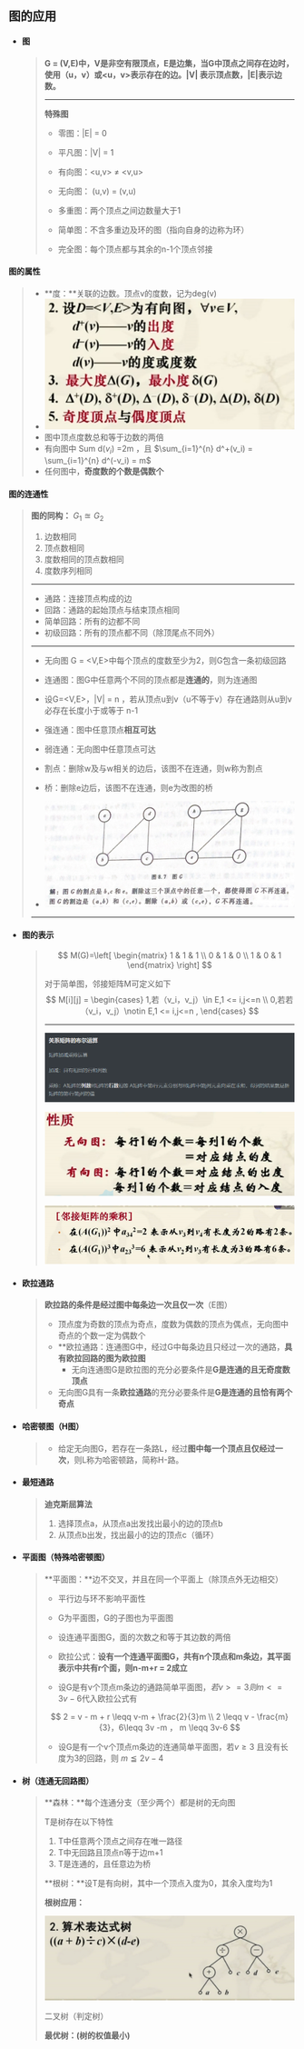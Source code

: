## 图的应用

- #### **图**

  > **G = (V,E)中，V是非空有限顶点，E是边集，当G中顶点之间存在边时，使用（u，v）或<u，v>表示存在的边。|V| 表示顶点数，|E|表示边数。**
  >
  > ---
  >
  > **特殊图**
  >
  > - 零图：|E| = 0
  >
  > - 平凡图：|V| = 1
  >
  > - 有向图：<u,v> $\neq$ <v,u> 
  >
  > - 无向图： (u,v)  = (v,u)
  > - 多重图：两个顶点之间边数量大于1
  > - 简单图：不含多重边及环的图（指向自身的边称为环）
  > - 完全图：每个顶点都与其余的n-1个顶点邻接
  >
 #### **图的属性**

> - **度：**关联的边数。顶点v的度数，记为deg(v)
> - ![image-20220401230951807](image-20220401230951807.png)  
> - 图中顶点度数总和等于边数的两倍
> - 有向图中 Sum d($v_i$) =2m ，且 $\sum_{i=1}^{n} d^+(v_i) = \sum_{i=1}^{n} d^(-v_i) = m$
> - 任何图中，**奇度数的个数是偶数个**

#### **图的连通性**

  >**图的同构：** $G_1 \approxeq G_2$
  >
  >1. 边数相同
  >2. 顶点数相同
  >3. 度数相同的顶点数相同
  >4. 度数序列相同
  >
  >---
  >
  >- 通路：连接顶点构成的边
  >- 回路：通路的起始顶点与结束顶点相同 
  >- 简单回路：所有的边都不同
  >- 初级回路：所有的顶点都不同（除顶尾点不同外）
  >
  >---
  >
  >- 无向图 G = <V,E>中每个顶点的度数至少为2，则G包含一条初级回路
  >
  >- 连通图：图G中任意两个不同的顶点都是**连通的**，则为连通图
  >- 设G=<V,E>，|V| = n ，若从顶点u到v（u不等于v）存在通路则从u到v必存在长度小于或等于 n-1
  >- 强连通：图中任意顶点**相互可达**
  >- 弱连通：无向图中任意顶点可达
  >- 割点：删除w及与w相关的边后，该图不在连通，则w称为割点
  >- 桥：删除e边后，该图不在连通，则e为改图的桥
  >
  >- ![image-20220208201829065](image-20220208201829065.png) 
  >
  >---
- #### 图的表示
  
  >
  >$$
  >M(G)=\left[
  >	\begin{matrix}
  >		1 & 1 & 1 \\
  >		0 & 1 & 0 \\
  >		1 & 0 & 1
  >	\end{matrix}
  >\right]
  >$$
  >
  >对于简单图，邻接矩阵M可定义如下
  >$$
  >M[i][j] = 
  >\begin{cases}
  >1,若（v_i，v_j）\in E,1 <= i,j<=n \\
  >0,若若（v_i，v_j）\notin E,1 <= i,j<=n ,
  >\end{cases}
  >$$
  >
  >---
  >
  >![image-20220208203830960](image-20220208203830960.png)
  >
  >
  >
  >![image-20220401234759129](image-20220401234759129.png) 
  >
  ><img src="image-20220401235026403.png" alt="image-20220401235026403" style="zoom:67%;" /> 
  
- #### **欧拉通路**

  > **欧拉路的条件是经过图中每条边一次且仅一次**（E图）
  >
  > - 顶点度为奇数的顶点为奇点，度数为偶数的顶点为偶点，无向图中奇点的个数一定为偶数个
  > - **欧拉通路：连通图G中，经过G中每条边且只经过一次的通路，**具有欧拉回路的图为欧拉图**
  >   - 无向连通图G是欧拉图的充分必要条件是**G是连通的且无奇度数顶点**
  > - 无向图G具有一条**欧拉通路**的充分必要条件是**G是连通的且恰有两个奇点**
  >
  >
  
- #### **哈密顿图**（H图）
  >
  > - 给定无向图G，若存在一条路L，经过**图中每一个顶点且仅经过一次**，则L称为哈密顿路，简称H-路。
  >
  
- #### **最短通路**
  
  > **迪克斯屈算法**
  >
  > 1. 选择顶点a，从顶点a出发找出最小的边的顶点b
  > 2. 从顶点b出发，找出最小的边的顶点c（循环）
  
- #### **平面图（特殊哈密顿图）**
  
  > **平面图：**边不交叉，并且在同一个平面上（除顶点外无边相交）
  >
  > - 平行边与环不影响平面性
  >
  > - G为平面图，G的子图也为平面图
  >
  >   
  >
  > - 设连通平面图G，面的次数之和等于其边数的两倍
  >
  > - 欧拉公式：**设有一个连通平面图G，共有n个顶点和m条边，其平面表示中共有r个面，则n-m+r = 2成立**
  >
  > - 设G是有v个顶点m条边的通路简单平面图，$若v >= 3 则 m <=3v-6$代入欧拉公式有
  >
  > $$
  >   2 = v - m + r \leqq v-m + \frac{2}{3}m \\
  >   2 \leqq v - \frac{m}{3}，6\leqq 3v -m ， m \leqq 3v-6
  > $$
  >
  >
  > - 设G是有一个v个顶点m条边的连通简单平面图，若$v \geq 3$ 且没有长度为3的回路，则 $m \leqq 2v - 4$
  >

- #### **树（连通无回路图）**
  
  > **森林：**每个连通分支（至少两个）都是树的无向图
  >
  > T是树存在以下特性
  >
  > 1. T中任意两个顶点之间存在唯一路径
  > 2. T中无回路且顶点n等于边m+1
  > 3. T是连通的，且任意边为桥
  >
  > **根树：**设T是有向树，其中一个顶点入度为0，其余入度均为1
  >
  > **根树应用：**
  >
  > <img src="image-20220402232837862.png" alt="image-20220402232837862" style="zoom:50%;" /> 
  >
  >  二叉树（判定树） 
  >
  > **最优树：(树的权值最小)** 
  >
  > 
  >
  > 
  
  
  
    









